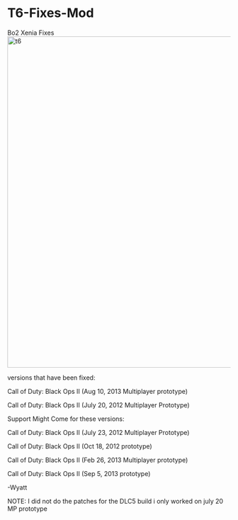 # T6-Fixes-Mod
Bo2 Xenia Fixes
<img width="1317" height="748" alt="t6" src="https://github.com/user-attachments/assets/4efe74bc-f2e3-4bde-af5b-4daba9669a86" />

versions that have been fixed:

Call of Duty: Black Ops II (Aug 10, 2013 Multiplayer prototype) 


Call of Duty: Black Ops II (July 20, 2012 Multiplayer Prototype)

Support Might Come for these versions:

Call of Duty: Black Ops II (July 23, 2012 Multiplayer Prototype)


Call of Duty: Black Ops II (Oct 18, 2012 prototype)


Call of Duty: Black Ops II (Feb 26, 2013 Multiplayer prototype)


Call of Duty: Black Ops II (Sep 5, 2013 prototype)


-Wyatt

NOTE: I did not do the patches for the DLC5 build i only worked on july 20 MP prototype 
